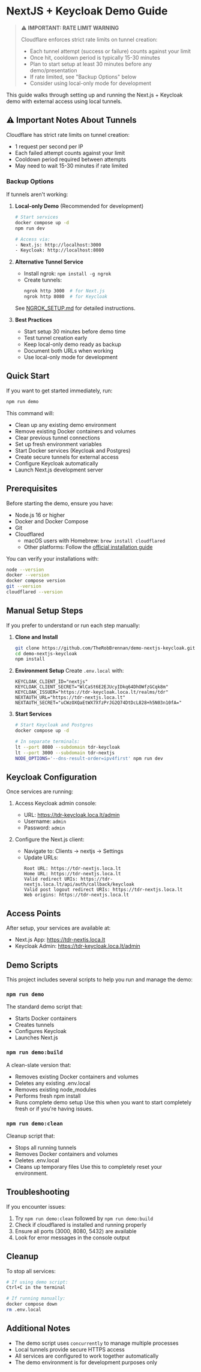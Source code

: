 # NextJS + Keycloak Demo Guide

> ⚠️ **IMPORTANT: RATE LIMIT WARNING**
> 
> Cloudflare enforces strict rate limits on tunnel creation:
> - Each tunnel attempt (success or failure) counts against your limit
> - Once hit, cooldown period is typically 15-30 minutes
> - Plan to start setup at least 30 minutes before any demo/presentation
> - If rate limited, see "Backup Options" below
> - Consider using local-only mode for development

This guide walks through setting up and running the Next.js + Keycloak demo with external access using local tunnels.

## ⚠️ Important Notes About Tunnels

Cloudflare has strict rate limits on tunnel creation:
- 1 request per second per IP
- Each failed attempt counts against your limit
- Cooldown period required between attempts
- May need to wait 15-30 minutes if rate limited

### Backup Options
If tunnels aren't working:

1. **Local-only Demo** (Recommended for development)
   ```bash
   # Start services
   docker compose up -d
   npm run dev

   # Access via:
   - Next.js: http://localhost:3000
   - Keycloak: http://localhost:8080
   ```

2. **Alternative Tunnel Service**
   - Install ngrok: `npm install -g ngrok`
   - Create tunnels:
     ```bash
     ngrok http 3000  # for Next.js
     ngrok http 8080  # for Keycloak
     ```
   See [NGROK_SETUP.md](NGROK_SETUP.md) for detailed instructions.

3. **Best Practices**
   - Start setup 30 minutes before demo time
   - Test tunnel creation early
   - Keep local-only demo ready as backup
   - Document both URLs when working
   - Use local-only mode for development

## Quick Start

If you want to get started immediately, run:

```bash
npm run demo
```

This command will:
- Clean up any existing demo environment
- Remove existing Docker containers and volumes
- Clear previous tunnel connections
- Set up fresh environment variables
- Start Docker services (Keycloak and Postgres)
- Create secure tunnels for external access
- Configure Keycloak automatically
- Launch Next.js development server

## Prerequisites

Before starting the demo, ensure you have:
- Node.js 16 or higher
- Docker and Docker Compose
- Git
- Cloudflared
  - macOS users with Homebrew: `brew install cloudflared`
  - Other platforms: Follow the [official installation guide](https://developers.cloudflare.com/cloudflare-one/connections/connect-apps/install-and-setup/installation/)

You can verify your installations with:

```bash
node --version
docker --version
docker compose version
git --version
cloudflared --version
```

## Manual Setup Steps

If you prefer to understand or run each step manually:

1. **Clone and Install**
   ```bash
   git clone https://github.com/TheRobBrennan/demo-nextjs-keycloak.git
   cd demo-nextjs-keycloak
   npm install
   ```

2. **Environment Setup**
   Create `.env.local` with:
   ```plaintext
   KEYCLOAK_CLIENT_ID="nextjs"
   KEYCLOAK_CLIENT_SECRET="WlCaSt6E2EJUcyIDkq64DhOWfzGCqk8m"
   KEYCLOAK_ISSUER="https://tdr-keycloak.loca.lt/realms/tdr"
   NEXTAUTH_URL="https://tdr-nextjs.loca.lt"
   NEXTAUTH_SECRET="uCWzOXQaEtWX7XfzPrJG2Q74DtDcL828+h5N03n10fA="
   ```

3. **Start Services**
   ```bash
   # Start Keycloak and Postgres
   docker compose up -d

   # In separate terminals:
   lt --port 8080 --subdomain tdr-keycloak
   lt --port 3000 --subdomain tdr-nextjs
   NODE_OPTIONS='--dns-result-order=ipv4first' npm run dev
   ```

## Keycloak Configuration

Once services are running:

1. Access Keycloak admin console:
   - URL: https://tdr-keycloak.loca.lt/admin
   - Username: `admin`
   - Password: `admin`

2. Configure the Next.js client:
   - Navigate to: Clients → nextjs → Settings
   - Update URLs:
     ```plaintext
     Root URL: https://tdr-nextjs.loca.lt
     Home URL: https://tdr-nextjs.loca.lt
     Valid redirect URIs: https://tdr-nextjs.loca.lt/api/auth/callback/keycloak
     Valid post logout redirect URIs: https://tdr-nextjs.loca.lt
     Web origins: https://tdr-nextjs.loca.lt
     ```

## Access Points

After setup, your services are available at:
- Next.js App: https://tdr-nextjs.loca.lt
- Keycloak Admin: https://tdr-keycloak.loca.lt/admin

## Demo Scripts

This project includes several scripts to help you run and manage the demo:

### `npm run demo`
The standard demo script that:
- Starts Docker containers
- Creates tunnels
- Configures Keycloak
- Launches Next.js

### `npm run demo:build`
A clean-slate version that:
- Removes existing Docker containers and volumes
- Deletes any existing .env.local
- Removes existing node_modules
- Performs fresh npm install
- Runs complete demo setup
Use this when you want to start completely fresh or if you're having issues.

### `npm run demo:clean`
Cleanup script that:
- Stops all running tunnels
- Removes Docker containers and volumes
- Deletes .env.local
- Cleans up temporary files
Use this to completely reset your environment.

## Troubleshooting

If you encounter issues:
1. Try `npm run demo:clean` followed by `npm run demo:build`
2. Check if cloudflared is installed and running properly
3. Ensure all ports (3000, 8080, 5432) are available
4. Look for error messages in the console output

## Cleanup

To stop all services:

```bash
# If using demo script:
Ctrl+C in the terminal

# If running manually:
docker compose down
rm .env.local
```

## Additional Notes

- The demo script uses `concurrently` to manage multiple processes
- Local tunnels provide secure HTTPS access
- All services are configured to work together automatically
- The demo environment is for development purposes only